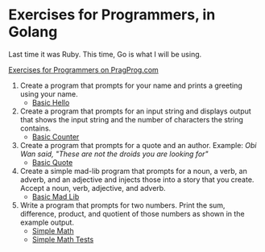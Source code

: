 # Exercises for Programmers, in Golang

Last time it was Ruby. This time, Go is what I will be using.

[Exercises for Programmers on PragProg.com][e4p]

1. Create a program that prompts for your name and prints a greeting using your name.
   * [Basic Hello](01-say-hello/hello-basic.go)
1. Create a program that prompts for an input string and displays output that shows the input 
string and the number of characters the string contains.
   * [Basic Counter](02-character-count/counter-basic.go)
1. Create a program that prompts for a quote and an author. Example: _Obi Wan said, "These are not 
the droids you are looking for"_
   * [Basic Quote](03-printing-quotes/quote-basic.go)
1. Create a simple mad-lib program that prompts for a noun, a verb, an adverb, and an adjective 
and injects those into a story that you create. Accept a noun, verb, adjective, and adverb.
   * [Basic Mad Lib](04-mad-lib/basic-mad-lib.go)
1. Write a program that prompts for two numbers. Print the sum, difference, product, and quotient 
of those numbers as shown in the example output.
   * [Simple Math](05-simple-math/simple_math.go)
   * [Simple Math Tests](05-simple-math/simple_math_test.go)

[e4p]: https://pragprog.com/book/bhwb/exercises-for-programmers
